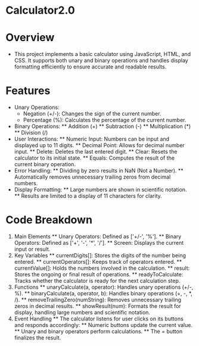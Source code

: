 # Calculator2.0

# Overview
* This project implements a basic calculator using JavaScript, HTML, and CSS. It supports both unary and binary operations and handles display formatting efficiently to ensure accurate and readable results.

# Features
* Unary Operations:
  * Negation (+/-): Changes the sign of the current number.
  * Percentage (%): Calculates the percentage of the current number.
* Binary Operations:
** Addition (+)
** Subtraction (-)
** Multiplication (*)
** Division (/)
* User Interactions:
** Numeric Input: Numbers can be input and displayed up to 11 digits.
** Decimal Point: Allows for decimal number input.
** Delete: Deletes the last entered digit.
** Clear: Resets the calculator to its initial state.
** Equals: Computes the result of the current binary operation.
* Error Handling:
** Dividing by zero results in NaN (Not a Number).
** Automatically removes unnecessary trailing zeros from decimal numbers.
* Display Formatting:
** Large numbers are shown in scientific notation.
** Results are limited to a display of 11 characters for clarity.
  
# Code Breakdown
1. Main Elements
** Unary Operators: Defined as ['+/-', '%'].
** Binary Operators: Defined as ['+', '-', '*', '/'].
** Screen: Displays the current input or result.
2. Key Variables
** currentDigits[]: Stores the digits of the number being entered.
** currentOperators[]: Keeps track of operators entered.
** currentValue[]: Holds the numbers involved in the calculation.
** result: Stores the ongoing or final result of operations.
** readyToCalculate: Tracks whether the calculator is ready for the next calculation step.
3. Functions
** unaryCalculate(a, operator): Handles unary operations (+/-, %).
** binaryCalculate(a, operator, b): Handles binary operations (+, -, *, /).
** removeTrailingZero(numString): Removes unnecessary trailing zeros in decimal results.
** showResult(num): Formats the result for display, handling large numbers and scientific notation.
4. Event Handling
** The calculator listens for user clicks on its buttons and responds accordingly:
** Numeric buttons update the current value.
** Unary and binary operators perform calculations.
** The = button finalizes the result.
